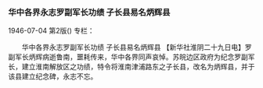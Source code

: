 ### 华中各界永志罗副军长功绩  子长县易名炳辉县

1946-07-04
第2版()
专栏：

　　华中各界永志罗副军长功绩
    子长县易名炳辉县
    【新华社淮阴二十九日电】罗副军长炳辉病逝鲁南，噩耗传来，华中各界同声哀悼。苏皖边区政府为纪念罗副军长，建立淮南解放区之功绩，特令将淮南津浦路东之子长县，改名为炳辉县，并于该县建立纪念碑，永志不忘。
